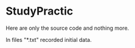 # StudyPractic

Here are only the source code and nothing more.

In files "\*.txt" recorded initial data.
